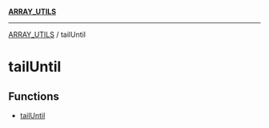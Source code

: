 [**ARRAY_UTILS**](../README.md)

***

[ARRAY_UTILS](../README.md) / tailUntil

# tailUntil

## Functions

- [tailUntil](functions/tailUntil.md)
